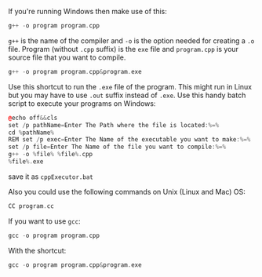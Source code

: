 If you're running Windows then make use of this:

```cpp
g++ -o program program.cpp
```

`g++` is the name of the compiler and `-o` is the option needed for creating a `.o` file. Program (without `.cpp` suffix) is the `exe` file and `program.cpp` is your source file that you want to compile.

```cpp
g++ -o program program.cpp&program.exe
```

Use this shortcut to run the `.exe` file of the program. This might run in Linux but you may have to use `.out` suffix instead of `.exe`. Use this handy batch script to execute your programs on Windows:

```cpp
@echo off&&cls
set /p pathName=Enter The Path where the file is located:%=%
cd %pathName%
REM set /p exec=Enter The Name of the executable you want to make:%=%
set /p file=Enter The Name of the file you want to compile:%=%
g++ -o %file% %file%.cpp
%file%.exe
```

save it as `cppExecutor.bat`

Also you could use the following commands on Unix (Linux and Mac) OS:

```cpp
CC program.cc
```

If you want to use `gcc`:

```cpp
gcc -o program program.cpp
```

With the shortcut:

```cpp
gcc -o program program.cpp&program.exe
```